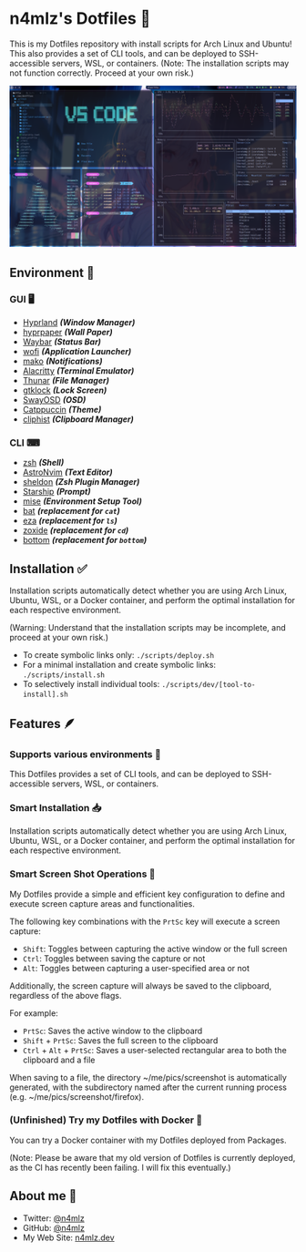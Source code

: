 # n4mlz's Dotfiles 🧊

This is my Dotfiles repository with install scripts for Arch Linux and Ubuntu!
This also provides a set of CLI tools, and can be deployed to SSH-accessible servers, WSL, or containers.
(Note: The installation scripts may not function correctly. Proceed at your own risk.)

![screenshot](./public/screenshot.png)

## Environment 🌱
### GUI 🖥️
- [Hyprland](https://github.com/hyprwm/Hyprland) _**(Window Manager)**_
- [hyprpaper](https://github.com/hyprwm/hyprpaper) _**(Wall Paper)**_
- [Waybar](https://github.com/Alexays/Waybar) _**(Status Bar)**_
- [wofi](https://hg.sr.ht/~scoopta/wofi) _**(Application Launcher)**_
- [mako](https://github.com/emersion/mako) _**(Notifications)**_
- [Alacritty](https://github.com/alacritty/alacritty) _**(Terminal Emulator)**_
- [Thunar](https://docs.xfce.org/xfce/thunar/start) _**(File Manager)**_
- [gtklock](https://github.com/jovanlanik/gtklock) _**(Lock Screen)**_
- [SwayOSD](https://github.com/ErikReider/SwayOSD) _**(OSD)**_
- [Catppuccin](https://github.com/catppuccin) _**(Theme)**_
- [cliphist](https://github.com/sentriz/cliphist) _**(Clipboard Manager)**_

### CLI ⌨
- [zsh](https://www.zsh.org/) _**(Shell)**_
- [AstroNvim](https://github.com/AstroNvim/AstroNvim) _**(Text Editor)**_
- [sheldon](https://github.com/rossmacarthur/sheldon) _**(Zsh Plugin Manager)**_
- [Starship](https://github.com/starship/starship) _**(Prompt)**_
- [mise](https://github.com/jdx/mise) _**(Environment Setup Tool)**_
- [bat](https://github.com/sharkdp/bat) _**(replacement for `cat`)**_
- [eza](https://github.com/eza-community/eza) _**(replacement for `ls`)**_
- [zoxide](https://github.com/ajeetdsouza/zoxide) _**(replacement for `cd`)**_
- [bottom](https://github.com/ClementTsang/bottom) _**(replacement for `bottom`)**_

## Installation ✅

Installation scripts automatically detect whether you are using Arch Linux, Ubuntu, WSL, or a Docker container, and perform the optimal installation for each respective environment.

(Warning: Understand that the installation scripts may be incomplete, and proceed at your own risk.)

- To create symbolic links only: `./scripts/deploy.sh`
- For a minimal installation and create symbolic links: `./scripts/install.sh`
- To selectively install individual tools: `./scripts/dev/[tool-to-install].sh`

## Features 🪶

### Supports various environments 🌿

This Dotfiles provides a set of CLI tools, and can be deployed to SSH-accessible servers, WSL, or containers.

### Smart Installation 📥

Installation scripts automatically detect whether you are using Arch Linux, Ubuntu, WSL, or a Docker container, and perform the optimal installation for each respective environment.

### Smart Screen Shot Operations 📱

My Dotfiles provide a simple and efficient key configuration to define and execute screen capture areas and functionalities.

The following key combinations with the `PrtSc` key will execute a screen capture:

- `Shift`: Toggles between capturing the active window or the full screen
- `Ctrl`: Toggles between saving the capture or not
- `Alt`: Toggles between capturing a user-specified area or not

Additionally, the screen capture will always be saved to the clipboard, regardless of the above flags.

For example:

- `PrtSc`: Saves the active window to the clipboard
- `Shift` + `PrtSc`: Saves the full screen to the clipboard
- `Ctrl` + `Alt` + `PrtSc`: Saves a user-selected rectangular area to both the clipboard and a file

When saving to a file, the directory ~/me/pics/screenshot is automatically generated, with the subdirectory named after the current running process (e.g. ~/me/pics/screenshot/firefox).

### (Unfinished) Try my Dotfiles with Docker 🐳

You can try a Docker container with my Dotfiles deployed from Packages.

(Note: Please be aware that my old version of Dotfiles is currently deployed, as the CI has recently been failing. I will fix this eventually.)

## About me 📨
- Twitter: [@n4mlz](https://x.com/n4mlz)
- GitHub: [@n4mlz](https://github.com/n4mlz)
- My Web Site: [n4mlz.dev](https://n4mlz.dev)
